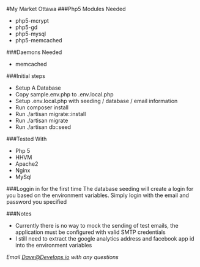 #My Market Ottawa
###Php5 Modules Needed
* php5-mcrypt
* php5-gd
* php5-mysql
* php5-memcached

###Daemons Needed
* memcached

###Initial steps
* Setup A Database
* Copy sample.env.php to .env.local.php
* Setup .env.local.php with seeding / database / email information
* Run composer install
* Run ./artisan migrate::install
* Run ./artisan migrate 
* Run ./artisan db::seed

###Tested With
* Php 5
* HHVM
* Apache2
* Nginx
* MySql

###Loggin in for the first time
The database seeding will create a login for you based on the environment variables.
Simply login with the email and password you specified

###Notes
* Currently there is no way to mock the sending of test emails, the application must be configured with valid SMTP credentials
* I still need to extract the google analytics address and facebook app id into the environment variables

*Email Dave@Develops.io with any questions*
